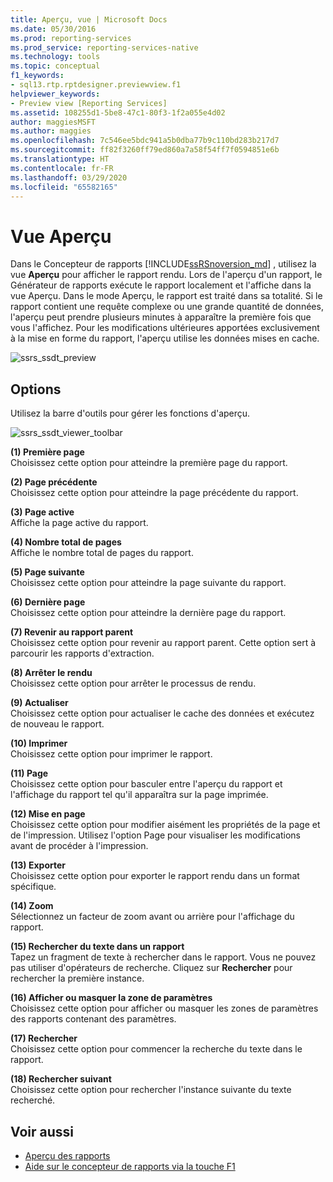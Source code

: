 ```yaml
---
title: Aperçu, vue | Microsoft Docs
ms.date: 05/30/2016
ms.prod: reporting-services
ms.prod_service: reporting-services-native
ms.technology: tools
ms.topic: conceptual
f1_keywords:
- sql13.rtp.rptdesigner.previewview.f1
helpviewer_keywords:
- Preview view [Reporting Services]
ms.assetid: 108255d1-5be8-47c1-80f3-1f2a055e4d02
author: maggiesMSFT
ms.author: maggies
ms.openlocfilehash: 7c546ee5bdc941a5b0dba77b9c110bd283b217d7
ms.sourcegitcommit: ff82f3260ff79ed860a7a58f54ff7f0594851e6b
ms.translationtype: HT
ms.contentlocale: fr-FR
ms.lasthandoff: 03/29/2020
ms.locfileid: "65582165"
---
```

# <a name="preview-view"></a>Vue Aperçu
Dans le Concepteur de rapports [!INCLUDE[ssRSnoversion_md](../../includes/ssrsnoversion-md.md)] , utilisez la vue **Aperçu** pour afficher le rapport rendu. Lors de l'aperçu d'un rapport, le Générateur de rapports exécute le rapport localement et l'affiche dans la vue Aperçu. Dans le mode Aperçu, le rapport est traité dans sa totalité. Si le rapport contient une requête complexe ou une grande quantité de données, l'aperçu peut prendre plusieurs minutes à apparaître la première fois que vous l'affichez. Pour les modifications ultérieures apportées exclusivement à la mise en forme du rapport, l'aperçu utilise les données mises en cache.

  ![ssrs_ssdt_preview](../../reporting-services/media/ssrs-ssdt-preview.png)  
## <a name="options"></a>Options  
 Utilisez la barre d'outils pour gérer les fonctions d'aperçu.  

![ssrs_ssdt_viewer_toolbar](../../reporting-services/tools/media/ssrs-ssdt-viewer-toolbar.png)

 **(1) Première page**  
 Choisissez cette option pour atteindre la première page du rapport.  
  
 **(2) Page précédente**  
 Choisissez cette option pour atteindre la page précédente du rapport.  
  
 **(3) Page active**  
 Affiche la page active du rapport.  
  
 **(4) Nombre total de pages**  
 Affiche le nombre total de pages du rapport.  
  
 **(5) Page suivante**  
 Choisissez cette option pour atteindre la page suivante du rapport.  
  
 **(6) Dernière page**  
 Choisissez cette option pour atteindre la dernière page du rapport.  
  
 **(7) Revenir au rapport parent**  
 Choisissez cette option pour revenir au rapport parent. Cette option sert à parcourir les rapports d'extraction.  
  
 **(8) Arrêter le rendu**  
 Choisissez cette option pour arrêter le processus de rendu.  
  
 **(9) Actualiser**  
 Choisissez cette option pour actualiser le cache des données et exécutez de nouveau le rapport.  
  
 **(10) Imprimer**  
 Choisissez cette option pour imprimer le rapport.  
  
 **(11) Page**  
 Choisissez cette option pour basculer entre l'aperçu du rapport et l'affichage du rapport tel qu'il apparaîtra sur la page imprimée.  
  
 **(12) Mise en page**  
 Choisissez cette option pour modifier aisément les propriétés de la page et de l'impression. Utilisez l'option Page pour visualiser les modifications avant de procéder à l'impression.  
  
 **(13) Exporter**  
 Choisissez cette option pour exporter le rapport rendu dans un format spécifique.  
  
 **(14) Zoom**  
 Sélectionnez un facteur de zoom avant ou arrière pour l'affichage du rapport.  
  
 **(15) Rechercher du texte dans un rapport**  
 Tapez un fragment de texte à rechercher dans le rapport. Vous ne pouvez pas utiliser d'opérateurs de recherche. Cliquez sur **Rechercher** pour rechercher la première instance.  

 **(16) Afficher ou masquer la zone de paramètres**  
 Choisissez cette option pour afficher ou masquer les zones de paramètres des rapports contenant des paramètres.
 
 **(17) Rechercher**  
 Choisissez cette option pour commencer la recherche du texte dans le rapport.  
  
 **(18) Rechercher suivant**  
 Choisissez cette option pour rechercher l'instance suivante du texte recherché.  
  
## <a name="see-also"></a>Voir aussi  
+ [Aperçu des rapports](../../reporting-services/reports/previewing-reports.md)
+ [Aide sur le concepteur de rapports via la touche F1](../../reporting-services/tools/report-designer-f1-help.md)  
  
  
